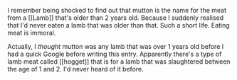 I remember being shocked to find out that mutton is the name for the meat from a  [[Lamb]] that's older than 2 years old. Because I suddenly realised that I'd never eaten a lamb that was older than that. Such a short life. Eating meat is immoral.

Actually, I *thought* mutton was any lamb that was over 1 years old before I had a quick Google before writing this entry. Apparently there's a type of lamb meat called [[hogget]] that is for a lamb that was slaughtered between the age of 1 and 2. I'd never heard of it before.